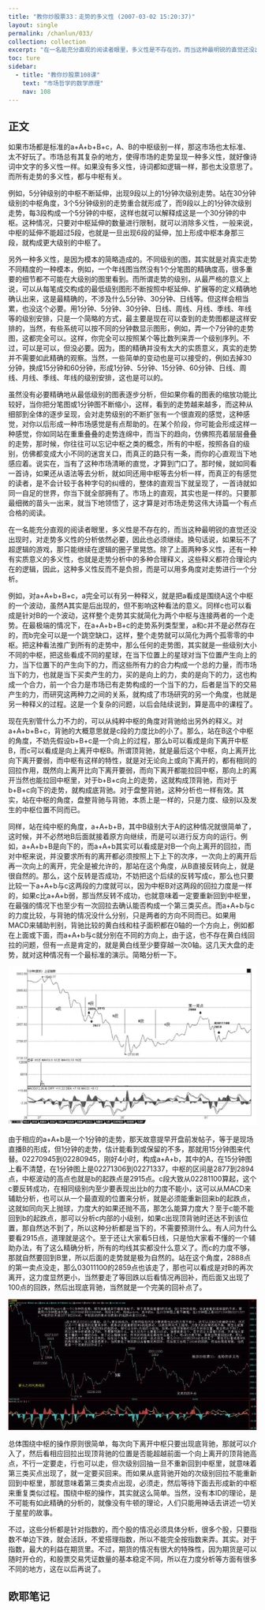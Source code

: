 ```yaml
---
title: "教你炒股票33：走势的多义性 (2007-03-02 15:20:37)"
layout: single
permalink: /chanlun/033/
collection: collection
excerpt: "在一名能充分直观的阅读者眼里，多义性是不存在的，而当这种最明锐的直觉还没出现时，对走势多义性的分析依然必要，因此也必须继续。换句话说，如果玩不了超逻辑的游戏，那只能继续在逻辑的圈子里晃悠。除了上面两种多义性，还有一种有实质意义的多义性，也就是走势分析中的多种合理释义，这些释义都符合理论内在的逻辑，因此，这种多义性反而不是负担，而是可以用多角度对走势进行一个分析。"
toc: ture
sidebar:
  - title: "教你炒股票108课"
    text: "市场哲学的数学原理"
    nav: 108
---
```

## 正文

如果市场都是标准的a+A+b+B+c，A、B的中枢级别一样，那这市场也太标准、太不好玩了。市场总有其复杂的地方，使得市场的走势呈现一种多义性，就好像诗词中文字的多义性一样。如果没有多义性，诗词都如逻辑一样，那也太没意思了。而所有走势的多义性，都与中枢有关。

例如，5分钟级别的中枢不断延伸，出现9段以上的1分钟次级别走势。站在30分钟级别的中枢角度，3个5分钟级别的走势重合就形成了，而9段以上的1分钟次级别走势，每3段构成一个5分钟的中枢，这样也就可以解释成这是一个30分钟的中枢。这种情况，只要对中枢延伸的数量进行限制，就可以消除多义性，一般来说，中枢的延伸不能超过5段，也就是一旦出现6段的延伸，加上形成中枢本身那三段，就构成更大级别的中枢了。

另外一种多义性，是因为模本的简略造成的。不同级别的图，其实就是对真实走势不同精度的一种模本，例如，一个年线图当然没有1个分笔图的精确度高，很多重要的细节都不可能在大级别的图里看到。而所谓走势的级别，从最严格的意义上说，可以从每笔成交构成的最低级别图形不断按照中枢延伸、扩展等的定义精确地确认出来，这是最精确的，不涉及什么5分钟、30分钟、日线等。但这样会相当累，也没这个必要。用1分钟、5分钟、30分钟、日线、周线、月线、季线、年线等的级别安排，只是一个简略的方式，最主要是现在可以查到的走势图都是这样安排的，当然，有些系统可以按不同的分钟数显示图形，例如，弄一个7分钟的走势图，这都完全可以。这样，你完全可以按照某个等比数列来弄一个级别序列。不过，可以是可以，但没必要。因为，图的精确并没有太大的实质意义，真实的走势并不需要如此精确的观察。当然，一些简单的变动也是可以接受的，例如去掉30分钟，换成15分钟和60分钟，形成1分钟、5分钟、15分钟、60分钟、日线、周线、月线、季线、年线的级别安排，这也是可以的。

虽然没有必要精确地从最低级别的图表逐步分析，但如果你看的图表的缩放功能比较好，当你把分笔图或1分钟图不断缩小，这样，看到的走势越来越多，而这种从细部到全体的逐步呈现，会对走势级别的不断扩张有一个很直观的感觉，这种感觉，对你以后形成一种市场感觉是有点帮助的。在某个阶段，你可能会形成这样一种感觉，你如同站在重重叠叠的走势连绵中，而当下的趋向，仿佛照亮着层层叠叠的走势，那时候，你往往可以忘记中枢之类的概念，所有的中枢，按照各自的级别，仿佛都变成大小不同的迷宫关口，而真正的路只有一条，而你的心直观当下地感应着。说实在，当有了这种市场清晰的直觉，才算到门口了。那时候，就如同看一首诗，如果还从语法等去分析，就如同还用中枢等去分析一样，而真正的有感觉的读者，是不会计较于各种字句的纠缠的，整体的直观当下就呈现了，一首诗就如同一自足的世界，你当下就全部拥有了。市场上的直观，其实也是一样的。只要那最细微的苗头一出来，就当下地领悟了，这才算是对市场走势这伟大诗篇一个有点合格的阅读。

在一名能充分直观的阅读者眼里，多义性是不存在的，而当这种最明锐的直觉还没出现时，对走势多义性的分析依然必要，因此也必须继续。换句话说，如果玩不了超逻辑的游戏，那只能继续在逻辑的圈子里晃悠。除了上面两种多义性，还有一种有实质意义的多义性，也就是走势分析中的多种合理释义，这些释义都符合理论内在的逻辑，因此，这种多义性反而不是负担，而是可以用多角度对走势进行一个分析。

例如，对a+A+b+B+c，a完全可以有另一种释义，就是把a看成是围绕A这个中枢的一个波动，虽然A其实是后出现的，但不影响这种看法的意义。同样c也可以看成是针对B的一个波动，这样整个走势其实就简化为两个中枢与连接两者的一个走势。在最极端的情况下，在a+A+b+B+c的走势系列类型里，a和c并不是必然存在的，而b完全可以是一个跳空缺口，这样，整个走势就可以简化为两个孤零零的中枢。把这种看法推广到所有的走势中，那么任何的走势图，其实就是一些级别大小不同的中枢，把这些看成不同的星球，在当下位置上的星球对当下位置产生向上的力，当下位置下的产生向下的力，而这些所有力的合力构成一个总的力量，而市场当下的力，也就是当下买卖产生的力，买的是向上的力，卖的是向下的力，这也构成一个合力，前一个合力是市场已有走势构成的一个当下的力，后者是当下的交易产生的力，而研究这两种力之间的关系，就构成了市场研究的另一个角度，也就是另一种释义的过程。这是一个复杂的问题，以后会陆续说到，算是高中的课程了。

现在先别管什么力不力的，可以从纯粹中枢的角度对背驰给出另外的释义。对a+A+b+B+c，背驰的大概意思就是c段的力度比b的小了。那么，站在B这个中枢的角度，不妨先假设b+B+c是一个向上的过程，那么b可以看成是向下离开中枢B，而c可以看成是向上离开中枢B。所谓顶背驰，就是最后这个中枢，向上离开比向下离开要弱，而中枢有这样的特性，就是对无论向上或向下离开的，都有相同的回拉作用，既然向上离开比向下离开要弱，而向下离开都能拉回中枢，那向上的离开当然也能拉回中枢里，对于b+B+c向上的走势，这就构成顶背驰，而对于b+B+c向下的走势，就构成底背驰。对于盘整背驰，这种分析也一样有效。其实，站在中枢的角度，盘整背驰与背驰，本质上是一样的，只是力度、级别以及发生的中枢位置不同而已。

同样，站在纯中枢的角度，a+A+b+B，其中B级别大于A的这种情况就很简单了，这时候，并不必然地B后面就接着原方向继续，而是可以进行反方向的运行。例如，a+A+b+B是向下的，而a+A+b其实可以看成是对B一个向上离开的回拉，而对中枢来说，并没要求所有的离开都必须按照上下上下的次序，一次向上的离开后再一次向上的离开，完全是被允许的，那站在这个角度，从B直接反转向上，就是很自然的。那么，这个反转是否成功，不妨把这个后续的反转写成c，那么也只要比较一下a+A+b与c这两段的力度就可以，因为中枢B对这两段的回拉力度是一样的，如果c比a+A+b弱，那当然反转不成功，也就意味着一定要重新回到中枢里，在最强的情况下也至少有一次回拉去确认能否构成一个第三类买点。而a+A+b与c的力度比较，与背驰的情况没什么分别，只是两者的方向不同而已。如果用MACD来辅助判别，背驰比较的黄白线和柱子面积都在0轴的一个方向上，例如都在上面或下面，而a+A+b与c就分别在不同的方向上，由于这，也不存在黄白线回拉的问题，但有一点是肯定的，就是黄白线至少要穿越一次0轴。这几天大盘的走势，就对这种情况有一个最标准的演示。简略分析一下。

![A](/assets/images/20230605181318.png)

由于相应的a+A+b是一个1分钟的走势，那天故意提早开盘前发帖子，等于是现场直播B的形成，但1分钟的走势，估计能看到或保留的不多，那就用15分钟图来代替。02270945到02280945，刚好4小时，构成a+A+b，其中的A，在15分钟图上看不清楚，在1分钟图上是02271306到02271337，中枢的区间是2877到2894点，中枢波动的高点也就是b的起跌点是2915点。c段大致从02281100算起，这个c要反转成功，在相同级别内至少要表现出比b的力度不能小，这可以从MACD来辅助分析，也可以从一个最直观的位置来分析，就是必须能重新回来b的起跌点，这就如同向天上抛球，力度大的如果还抛不高，那怎么能算力度大？至于c能不能回到b的起跌点，那可以分析c内部的小级别，如果c出现顶背驰时还达不到该位置，那自然达不到了，所以这种分析都是当下的，不需要预测什么。有人问为什么要看2915点，道理就是这个。至于还让大家看5日线，只是怕大家看不懂的一个辅助办法，有了这么精确分析，所有的均线其实都没什么意义了。而c的力度不够，那就自然要回到B里，所以后面的走势就是极为自然的。站在这个角度，2888点的第一卖点没走，那么03011100的2859点也该走了，那也可以看成是对B的再次离开，这力度显然更小，当然要走了等回跌以后看情况再回补，而后面又出现了100点的回跌，然后出现底背驰，当然就是一个完美的回补点了。

![A](/assets/images/1690445696382.jpg)

总体围绕中枢的操作原则很简单，每次向下离开中枢只要出现底背驰，那就可以介入了，然后看相应回拉出现顶背驰的位置是否能超越前面一个向上离开的顶背驰高点，不行一定要走，行也可以走，但次级别回抽一旦不重新回到中枢里，就意味着第三类买点出现了，就一定要买回来。而如果从底背驰开始的次级别回拉不能重新回到中枢里，那就意味着第三类卖点出现，必须走，然后等待下面去形成新的中枢来重复类似过程。围绕中枢的操作，其实就这么简单。当然，没有本ID的理论，是不可能有如此精确的分析的，就像没有牛顿的理论，人们只能用神话去讲述一切关于星星的故事。

不过，这些分析都是针对指数的，而个股的情况必须具体分析，很多个股，只要指数不单边下跌，就会活跃，不爱搭理指数，所以不能完全按指数来弄。其实。对于指数，最大的利益在期货里。不过，期货的情况有很大的特殊性，因为期货是可以随时开仓的，和股票交易凭证数量的基本稳定不同，所以在力度分析等方面有很多不同的地方，这在以后再说了。

## 欧耶笔记